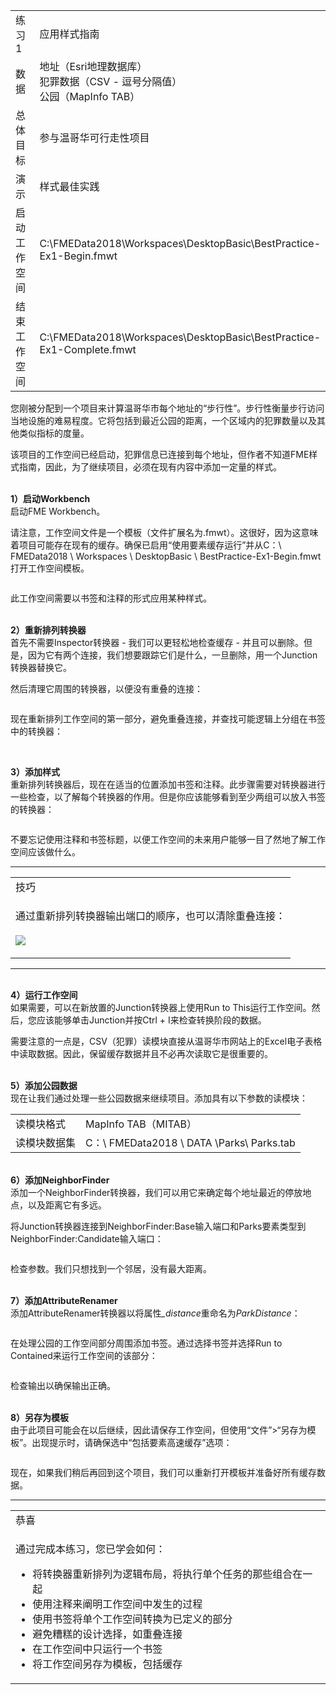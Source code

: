   <div id="readme" class="readme blob instapaper_body">
    <article class="markdown-body entry-content" itemprop="text">
<table>
<tbody><tr>
<td width="25%">
<i></i><font style="vertical-align: inherit;"><font style="vertical-align: inherit;">
练习1
</font></font></td>
<td><font style="vertical-align: inherit;"><font style="vertical-align: inherit;">
应用样式指南
</font></font></td>
</tr>
<tr>
<td><font style="vertical-align: inherit;"><font style="vertical-align: inherit;">数据</font></font></td>
<td><font style="vertical-align: inherit;"><font style="vertical-align: inherit;">地址（Esri地理数据库）</font></font><br><font style="vertical-align: inherit;"><font style="vertical-align: inherit;">犯罪数据（CSV  - 逗号分隔值）</font></font><br><font style="vertical-align: inherit;"><font style="vertical-align: inherit;">公园（MapInfo TAB）</font></font></td>
</tr>
<tr>
<td><font style="vertical-align: inherit;"><font style="vertical-align: inherit;">总体目标</font></font></td>
<td><font style="vertical-align: inherit;"><font style="vertical-align: inherit;">参与温哥华可行走性项目</font></font></td>
</tr>
<tr>
<td><font style="vertical-align: inherit;"><font style="vertical-align: inherit;">演示</font></font></td>
<td><font style="vertical-align: inherit;"><font style="vertical-align: inherit;">样式最佳实践</font></font></td>
</tr>
<tr>
<td><font style="vertical-align: inherit;"><font style="vertical-align: inherit;">启动工作空间</font></font></td>
<td><font style="vertical-align: inherit;"><font style="vertical-align: inherit;">C:\FMEData2018\Workspaces\DesktopBasic\BestPractice-Ex1-Begin.fmwt

</tr>
<tr>
<td><font style="vertical-align: inherit;"><font style="vertical-align: inherit;">结束工作空间</font></font></td>
<td><font style="vertical-align: inherit;"><font style="vertical-align: inherit;">C:\FMEData2018\Workspaces\DesktopBasic\BestPractice-Ex1-Complete.fmwt
</font></font></td>
</tr>
</tbody></table>
<p><font style="vertical-align: inherit;"><font style="vertical-align: inherit;">您刚被分配到一个项目来计算温哥华市每个地址的“步行性”。</font><font style="vertical-align: inherit;">步行性衡量步行访问当地设施的难易程度。</font><font style="vertical-align: inherit;">它将包括到最近公园的距离，一个区域内的犯罪数量以及其他类似指标的度量。</font></font></p>
<p><font style="vertical-align: inherit;"><font style="vertical-align: inherit;">该项目的工作空间已经启动，犯罪信息已连接到每个地址，但作者不知道FME样式指南，因此，为了继续项目，必须在现有内容中添加一定量的样式。</font></font></p>
<p><br><strong><font style="vertical-align: inherit;"><font style="vertical-align: inherit;">1）启动Workbench</font></font></strong>
<br><font style="vertical-align: inherit;"><font style="vertical-align: inherit;">启动FME Workbench。</font></font></p>
<p><font style="vertical-align: inherit;"><font style="vertical-align: inherit;">请注意，工作空间文件是一个模板（文件扩展名为.fmwt）。</font><font style="vertical-align: inherit;">这很好，因为这意味着项目可能存在现有的缓存。</font><font style="vertical-align: inherit;">确保已启用“使用要素缓存运行”并从C：\ FMEData2018 \ Workspaces \ DesktopBasic \ BestPractice-Ex1-Begin.fmwt打开工作空间模板。</font></font></p>
<p><a target="_blank" rel="noopener noreferrer" href="https://github.com/safesoftware/FMETraining/blob/Desktop-Basic-2018/DesktopBasic5BestPractice/Images/Img5.200.Ex1.UnstyledWorkspace.png"><img src="./Images/Img5.200.Ex1.UnstyledWorkspace.png" alt="" style="max-width:100%;"></a></p>
<p><font style="vertical-align: inherit;"><font style="vertical-align: inherit;">此工作空间需要以书签和注释的形式应用某种样式。</font></font></p>
<p><br><strong><font style="vertical-align: inherit;"><font style="vertical-align: inherit;">2）重新排列转换器</font></font></strong>
<br><font style="vertical-align: inherit;"><font style="vertical-align: inherit;">首先不需要Inspector转换器 - 我们可以更轻松地检查缓存 - 并且可以删除。</font><font style="vertical-align: inherit;">但是，因为它有两个连接，我们想要跟踪它们是什么，一旦删除，用一个Junction转换器替换它。</font></font></p>
<p><font style="vertical-align: inherit;"><font style="vertical-align: inherit;">然后清理它周围的转换器，以便没有重叠的连接：</font></font></p>
<p><a target="_blank" rel="noopener noreferrer" href="https://github.com/safesoftware/FMETraining/blob/Desktop-Basic-2018/DesktopBasic5BestPractice/Images/Img5.201.Ex1.JunctionNotInspector.png"><img src="./Images/Img5.201.Ex1.JunctionNotInspector.png" alt="" style="max-width:100%;"></a></p>
<p><font style="vertical-align: inherit;"><font style="vertical-align: inherit;">现在重新排列工作空间的第一部分，避免重叠连接，并查找可能逻辑上分组在书签中的转换器：</font></font></p>
<p><a target="_blank" rel="noopener noreferrer" href="https://github.com/safesoftware/FMETraining/blob/Desktop-Basic-2018/DesktopBasic5BestPractice/Images/Img5.202.Ex1.RearrangedFirstPart.png"><img src="./Images/Img5.202.Ex1.RearrangedFirstPart.png" alt="" style="max-width:100%;"></a></p>
<p><br><strong><font style="vertical-align: inherit;"><font style="vertical-align: inherit;">3）添加样式</font></font></strong>
<br><font style="vertical-align: inherit;"><font style="vertical-align: inherit;">重新排列转换器后，现在在适当的位置添加书签和注释。</font><font style="vertical-align: inherit;">此步骤需要对转换器进行一些检查，以了解每个转换器的作用。</font><font style="vertical-align: inherit;">但是你应该能够看到至少两组可以放入书签的转换器：</font></font></p>
<p><a target="_blank" rel="noopener noreferrer" href="https://github.com/safesoftware/FMETraining/blob/Desktop-Basic-2018/DesktopBasic5BestPractice/Images/Img5.203.Ex1.StyledWorkspace.png"><img src="./Images/Img5.203.Ex1.StyledWorkspace.png" alt="" style="max-width:100%;"></a></p>
<p><font style="vertical-align: inherit;"><font style="vertical-align: inherit;">不要忘记使用注释和书签标题，以便工作空间的未来用户能够一目了然地了解工作空间应该做什么。</font></font></p>
<hr>

<table>
<tbody><tr>
<td>
<i></i><font style="vertical-align: inherit;"><font style="vertical-align: inherit;">
技巧
</font></font></td>
</tr>
<tr>
<td><font style="vertical-align: inherit;"><font style="vertical-align: inherit;">

通过重新排列转换器输出端口的顺序，也可以清除重叠连接：
</font></font><br><br><a target="_blank" rel="noopener noreferrer" href="https://github.com/safesoftware/FMETraining/blob/Desktop-Basic-2018/DesktopBasic5BestPractice/Images/Img5.204.Ex1.ReorderPorts.png"><img src="./Images/Img5.204.Ex1.ReorderPorts.png" style="max-width:100%;"></a>

</td>
</tr>
</tbody></table>
<hr>
<p><br><strong><font style="vertical-align: inherit;"><font style="vertical-align: inherit;">4）运行工作空间</font></font></strong>
<br><font style="vertical-align: inherit;"><font style="vertical-align: inherit;">如果需要，可以在新放置的Junction转换器上使用Run to This运行工作空间。</font><font style="vertical-align: inherit;">然后，您应该能够单击Junction并按Ctrl + I来检查转换阶段的数据。</font></font></p>
<p><font style="vertical-align: inherit;"><font style="vertical-align: inherit;">需要注意的一点是，CSV（犯罪）读模块直接从温哥华市网站上的Excel电子表格中读取数据。</font><font style="vertical-align: inherit;">因此，保留缓存数据并且不必再次读取它是很重要的。</font></font></p>
<p><br><strong><font style="vertical-align: inherit;"><font style="vertical-align: inherit;">5）添加公园数据</font></font></strong>
<br><font style="vertical-align: inherit;"><font style="vertical-align: inherit;">现在让我们通过处理一些公园数据来继续项目。</font><font style="vertical-align: inherit;">添加具有以下参数的读模块：</font></font></p>
<table>
<tbody><tr>
<td><font style="vertical-align: inherit;"><font style="vertical-align: inherit;">读模块格式</font></font></td>
<td><font style="vertical-align: inherit;"><font style="vertical-align: inherit;">MapInfo TAB（MITAB）</font></font></td>
</tr>
<tr>
<td><font style="vertical-align: inherit;"><font style="vertical-align: inherit;">读模块数据集</font></font></td>
<td><font style="vertical-align: inherit;"><font style="vertical-align: inherit;">C：\ FMEData2018 \ DATA \Parks\ Parks.tab</font></font></td>
</tr>
</tbody></table>
<p><br><strong><font style="vertical-align: inherit;"><font style="vertical-align: inherit;">6）添加NeighborFinder</font></font></strong>
<br><font style="vertical-align: inherit;"><font style="vertical-align: inherit;">添加一个NeighborFinder转换器，我们可以用它来确定每个地址最近的停放地点，以及距离它有多远。</font></font></p>
<p><font style="vertical-align: inherit;"><font style="vertical-align: inherit;">将Junction转换器连接到NeighborFinder:Base输入端口和Parks要素类型到NeighborFinder:Candidate输入端口：</font></font></p>
<p><a target="_blank" rel="noopener noreferrer" href="https://github.com/safesoftware/FMETraining/blob/Desktop-Basic-2018/DesktopBasic5BestPractice/Images/Img5.205.Ex1.NeighborFinderOnCanvas.png"><img src="./Images/Img5.205.Ex1.NeighborFinderOnCanvas.png" alt="" style="max-width:100%;"></a></p>
<p><font style="vertical-align: inherit;"><font style="vertical-align: inherit;">检查参数。</font><font style="vertical-align: inherit;">我们只想找到一个邻居，没有最大距离。</font></font></p>
<p><br><strong><font style="vertical-align: inherit;"><font style="vertical-align: inherit;">7）添加AttributeRenamer</font></font></strong>
<br><font style="vertical-align: inherit;"><font style="vertical-align: inherit;">添加AttributeRenamer转换器以将属性</font></font><em><font style="vertical-align: inherit;"><font style="vertical-align: inherit;">_distance</font></font></em><font style="vertical-align: inherit;"><font style="vertical-align: inherit;">重命名</font><font style="vertical-align: inherit;">为</font></font><em><font style="vertical-align: inherit;"><font style="vertical-align: inherit;">ParkDistance</font></font></em><font style="vertical-align: inherit;"><font style="vertical-align: inherit;">：</font></font></p>
<p><a target="_blank" rel="noopener noreferrer" href="https://github.com/safesoftware/FMETraining/blob/Desktop-Basic-2018/DesktopBasic5BestPractice/Images/Img5.206.Ex1.AttributeRenamer.png"><img src="./Images/Img5.206.Ex1.AttributeRenamer.png" alt="" style="max-width:100%;"></a></p>
<p><font style="vertical-align: inherit;"><font style="vertical-align: inherit;">在处理公园的工作空间部分周围添加书签。</font><font style="vertical-align: inherit;">通过选择书签并选择Run to Contained来运行工作空间的该部分：</font></font></p>
<p><a target="_blank" rel="noopener noreferrer" href="https://github.com/safesoftware/FMETraining/blob/Desktop-Basic-2018/DesktopBasic5BestPractice/Images/Img5.207.Ex1.RunToContained.png"><img src="./Images/Img5.207.Ex1.RunToContained.png" alt="" style="max-width:100%;"></a></p>
<p><font style="vertical-align: inherit;"><font style="vertical-align: inherit;">检查输出以确保输出正确。</font></font></p>
<p><br><strong><font style="vertical-align: inherit;"><font style="vertical-align: inherit;">8）另存为模板</font></font></strong>
<br><font style="vertical-align: inherit;"><font style="vertical-align: inherit;">由于此项目可能会在以后继续，因此请保存工作空间，但使用“文件”&gt;“另存为模板”。</font><font style="vertical-align: inherit;">出现提示时，请确保选中“包括要素高速缓存”选项：</font></font></p>
<p><a target="_blank" rel="noopener noreferrer" href="https://github.com/safesoftware/FMETraining/blob/Desktop-Basic-2018/DesktopBasic5BestPractice/Images/Img5.208.Ex1.SaveCaches.png"><img src="./Images/Img5.208.Ex1.SaveCaches.png" alt="" style="max-width:100%;"></a></p>
<p><font style="vertical-align: inherit;"><font style="vertical-align: inherit;">现在，如果我们稍后再回到这个项目，我们可以重新打开模板并准备好所有缓存数据。</font></font></p>
<hr>

<table>
<tbody><tr>
<td>
<i></i><font style="vertical-align: inherit;"><font style="vertical-align: inherit;">
恭喜
</font></font></td>
</tr>
<tr>
<td><font style="vertical-align: inherit;"><font style="vertical-align: inherit;">

通过完成本练习，您已学会如何：
</font></font><br>
<ul><li><font style="vertical-align: inherit;"><font style="vertical-align: inherit;">将转换器重新排列为逻辑布局，将执行单个任务的那些组合在一起</font></font></li>
<li><font style="vertical-align: inherit;"><font style="vertical-align: inherit;">使用注释来阐明工作空间中发生的过程</font></font></li>
<li><font style="vertical-align: inherit;"><font style="vertical-align: inherit;">使用书签将单个工作空间转换为已定义的部分</font></font></li>
<li><font style="vertical-align: inherit;"><font style="vertical-align: inherit;">避免糟糕的设计选择，如重叠连接</font></font></li>
<li><font style="vertical-align: inherit;"><font style="vertical-align: inherit;">在工作空间中只运行一个书签</font></font></li>
<li><font style="vertical-align: inherit;"><font style="vertical-align: inherit;">将工作空间另存为模板，包括缓存</font></font></li></ul>

</td>
</tr>
</tbody></table>
</article>
  </div>
